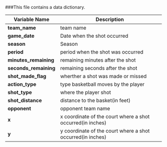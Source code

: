 ###This file contains a data dictionary.

|Variable Name  |Description  |
--- | --- |
|**team_name**  |team name  | 
|**game_date**  |Date when the shot occurred  |
|**season** |Season  |
|**period** |period when the shot was occurred  |
|**minutes_remaining**  |remaining minutes after the shot | 
|**seconds_remaining**  |remaining seconds after the shot |  
|**shot_made_flag** |wherther a shot was made or missed  |
|**action_type**  |type basketball moves by the player  |
|**shot_type**  |where the player shot  |
|**shot_distance**  |distance to the basket(in feet)  |
|**opponent** |opponent team name  |
|**x**  |x coordinate of the court where a shot occurred(in inches) |
|**y**  |y coordinate of the court where a shot occurred(in inches) |
